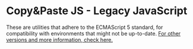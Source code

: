 # Copy&Paste JS - Legacy JavaScript

These are utilities that adhere to the ECMAScript 5 standard, for compatibility with environments that might not be up-to-date. [For other versions and more information, check here.](./README.md)
